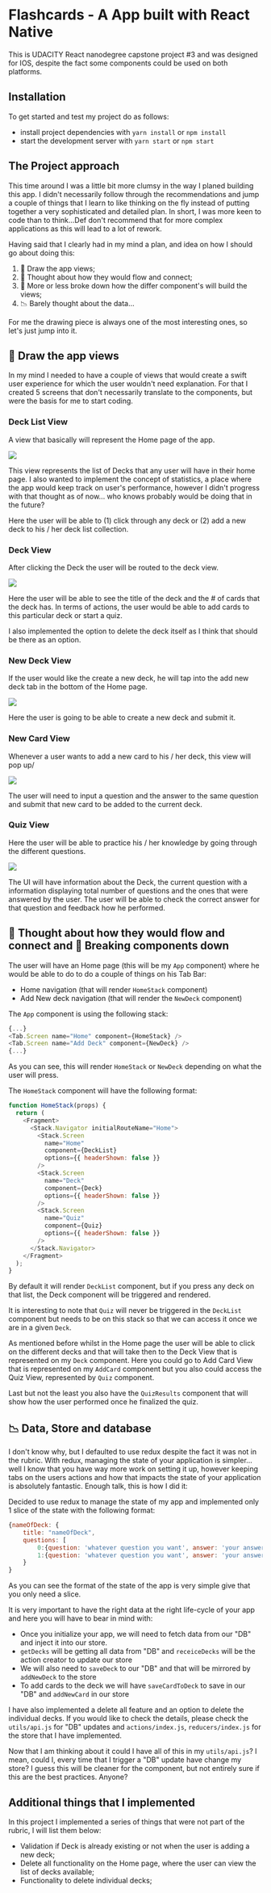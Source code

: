 # Flashcards - A App built with React Native

This is UDACITY React nanodegree capstone project #3 and was designed for IOS, despite the fact some components could be used on both platforms.

## Installation

To get started and test my project do as follows:

- install project dependencies with `yarn install` or `npm install`
- start the development server with `yarn start` or `npm start`

## The Project approach

This time around I was a little bit more clumsy in the way I planed building this app. I didn't necessarily follow through the recommendations and jump a couple of things that I learn to like thinking on the fly instead of putting together a very sophisticated and detailed plan. In short, I was more keen to code than to think...Def don't recommend that for more complex applications as this will lead to a lot of rework.

Having said that I clearly had in my mind a plan, and idea on how I should go about doing this:

1. 📐 Draw the app views;
2. 📲 Thought about how they would flow and connect;
3. 🧰 More or less broke down how the differ component's will build the views;
4. 📉 Barely thought about the data...

For me the drawing piece is always one of the most interesting ones, so let's just jump into it.

## 📐 Draw the app views

In my mind I needed to have a couple of views that would create a swift user experience for which the user wouldn't need explanation. For that I created 5 screens that don't necessarily translate to the components, but were the basis for me to start coding.

### Deck List View

A view that basically will represent the Home page of the app.

![](./Images/DeckList.png)

This view represents the list of Decks that any user will have in their home page. I also wanted to implement the concept of statistics, a place where the app would keep track on user's performance, however I didn't progress with that thought as of now... who knows probably would be doing that in the future?

Here the user will be able to (1) click through any deck or (2) add a new deck to his / her deck list collection.

### Deck View

After clicking the Deck the user will be routed to the deck view.

![](./Images/DeckView.png)

Here the user will be able to see the title of the deck and the # of cards that the deck has. In terms of actions, the user would be able to add cards to this particular deck or start a quiz.

I also implemented the option to delete the deck itself as I think that should be there as an option.

### New Deck View

If the user would like the create a new deck, he will tap into the add new deck tab in the bottom of the Home page.

![](./Images/NewDeckView.png)

Here the user is going to be able to create a new deck and submit it.

### New Card View

Whenever a user wants to add a new card to his / her deck, this view will pop up/

![](./Images/NewCardView.png)

The user will need to input a question and the answer to the same question and submit that new card to be added to the current deck.

### Quiz View

Here the user will be able to practice his / her knowledge by going through the different questions.

![](./Images/QuizView.png)

The UI will have information about the Deck, the current question with a information displaying total number of questions and the ones that were answered by the user. The user will be able to check the correct answer for that question and feedback how he performed.

## 📲 Thought about how they would flow and connect and 🧰 Breaking components down

The user will have an Home page (this will be my `App` component) where he would be able to do to do a couple of things on his Tab Bar:

- Home navigation (that will render `HomeStack` component)
- Add New deck navigation (that will render the `NewDeck` component)

The `App` component is using the following stack:

```js
{...}
<Tab.Screen name="Home" component={HomeStack} />
<Tab.Screen name="Add Deck" component={NewDeck} />
{...}
```

As you can see, this will render `HomeStack` or `NewDeck` depending on what the user will press.

The `HomeStack` component will have the following format:

```js
function HomeStack(props) {
  return (
    <Fragment>
      <Stack.Navigator initialRouteName="Home">
        <Stack.Screen
          name="Home"
          component={DeckList}
          options={{ headerShown: false }}
        />
        <Stack.Screen
          name="Deck"
          component={Deck}
          options={{ headerShown: false }}
        />
        <Stack.Screen
          name="Quiz"
          component={Quiz}
          options={{ headerShown: false }}
        />
      </Stack.Navigator>
    </Fragment>
  );
}
```

By default it will render `DeckList` component, but if you press any deck on that list, the Deck component will be triggered and rendered.

It is interesting to note that `Quiz` will never be triggered in the `DeckList` component but needs to be on this stack so that we can access it once we are in a given `Deck`.

As mentioned before whilst in the Home page the user will be able to click on the different decks and that will take then to the Deck View that is represented on my `Deck` component. Here you could go to Add Card View that is represented on my `AddCard` component but you also could access the Quiz View, represented by `Quiz` component.

Last but not the least you also have the `QuizResults` component that will show how the user performed once he finalized the quiz.

## 📉 Data, Store and database

I don't know why, but I defaulted to use redux despite the fact it was not in the rubric. With redux, managing the state of your application is simpler... well I know that you have way more work on setting it up, however keeping tabs on the users actions and how that impacts the state of your application is absolutely fantastic. Enough talk, this is how I did it:

Decided to use redux to manage the state of my app and implemented only 1 slice of the state with the following format:

```js
{nameOfDeck: {
    title: "nameOfDeck",
    questions: [
        0:{question: 'whatever question you want', answer: 'your answer to that question'}
        1:{question: 'whatever question you want', answer: 'your answer to that question'}]
    }
}
```

As you can see the format of the state of the app is very simple give that you only need a slice.

It is very important to have the right data at the right life-cycle of your app and here you will have to bear in mind with:

- Once you initialize your app, we will need to fetch data from our "DB" and inject it into our store.
- `getDecks` will be getting all data from "DB" and `receiceDecks` will be the action creator to update our store
- We will also need to `saveDeck` to our "DB" and that will be mirrored by `addNewDeck` to the store
- To add cards to the deck we will have `saveCardToDeck` to save in our "DB" and `addNewCard` in our store

I have also implemented a delete all feature and an option to delete the individual decks. If you would like to check the details, please check the `utils/api.js` for "DB" updates and `actions/index.js`, `reducers/index.js` for the store that I have implemented.

Now that I am thinking about it could I have all of this in my `utils/api.js`? I mean, could I, every time that I trigger a "DB" update have change my store? I guess this will be cleaner for the component, but not entirely sure if this are the best practices. Anyone?

## Additional things that I implemented

In this project I implemented a series of things that were not part of the rubric, I will list them below:

- Validation if Deck is already existing or not when the user is adding a new deck;
- Delete all functionality on the Home page, where the user can view the list of decks available;
- Functionality to delete individual decks;
